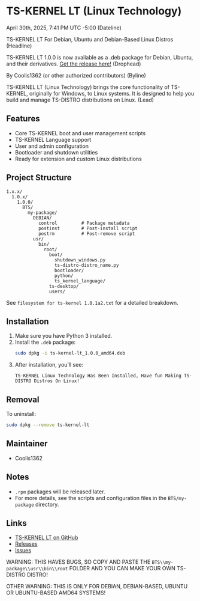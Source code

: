 <!-- filepath: c:\Users\tadeo\OneDrive\Documents\GitHub\TS-NETWORK\SECTIONS\TS-KENREL NEWS\NEWS\NEWS 4-30-2025 2\TS-KERNEL-LT-README.md -->
# TS-KERNEL LT (Linux Technology)

April 30th, 2025, 7:41 PM UTC -5:00 (Dateline)

TS-KERNEL LT For Debian, Ubuntu and Debian-Based Linux Distros (Headline)

TS-KERNEL LT 1.0.0 is now available as a .deb package for Debian, Ubuntu, and their derivatives. [Get the release here!](https://github.com/Coolis1362/TS-KERNEL-LT) (Drophead)

By Coolis1362 (or other authorized contributors) (Byline)

TS-KERNEL LT (Linux Technology) brings the core functionality of TS-KERNEL, originally for Windows, to Linux systems. It is designed to help you build and manage TS-DISTRO distributions on Linux. (Lead)

## Features

- Core TS-KERNEL boot and user management scripts
- TS-KERNEL Language support
- User and admin configuration
- Bootloader and shutdown utilities
- Ready for extension and custom Linux distributions

## Project Structure

```
1.x.x/
  1.0.x/
    1.0.0/
      BTS/
        my-package/
          DEBIAN/
            control         # Package metadata
            postinst        # Post-install script
            postrm          # Post-remove script
          usr/
            bin/
              root/
                boot/
                  shutdown_windows.py
                  ts-distro-distro_name.py
                  bootloader/
                  python/
                  ts_kernel_language/
                ts-desktop/
                users/
```

See `filesystem for ts-kernel 1.0.1a2.txt` for a detailed breakdown.

## Installation

1. Make sure you have Python 3 installed.
2. Install the `.deb` package:
   ```sh
   sudo dpkg -i ts-kernel-lt_1.0.0_amd64.deb
   ```
3. After installation, you’ll see:
   ```
   TS-KERNEL Linux Technology Has Been Installed, Have fun Making TS-DISTRO Distros On Linux!
   ```

## Removal

To uninstall:
```sh
sudo dpkg --remove ts-kernel-lt
```

## Maintainer

- Coolis1362

## Notes

- `.rpm` packages will be released later.
- For more details, see the scripts and configuration files in the `BTS/my-package` directory.

## Links

- [TS-KERNEL LT on GitHub](https://github.com/Coolis1362/TS-KERNEL-LT)
- [Releases](https://github.com/Coolis1362/TS-KERNEL-LT/releases)
- [Issues](https://github.com/Coolis1362/TS-KERNEL-LT/issues)

WARNING: THIS HAVES BUGS, SO COPY AND PASTE THE `BTS\\my-package\\usr\\bin\\root` FOLDER AND YOU CAN MAKE YOUR OWN TS-DISTRO DISTRO!

OTHER WARNING: THIS IS ONLY FOR DEBIAN, DEBIAN-BASED, UBUNTU OR UBUNTU-BASED AMD64 SYSTEMS!